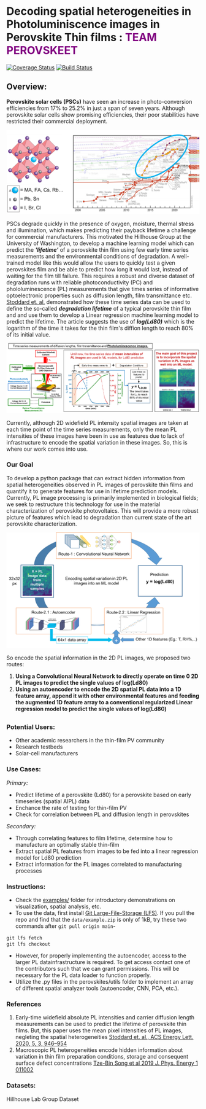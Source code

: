 # Decoding spatial heterogeneities in Photoluminiscence images in Perovskite Thin films : <font color='purple'>**TEAM PEROVSKEET**</font>
[![Coverage Status](https://coveralls.io/repos/github/afarley9/perovskites/badge.svg?branch=main)](https://coveralls.io/github/afarley9/perovskites?branch=main)
[![Build Status](https://travis-ci.com/afarley9/perovskites.svg?branch=main)](https://travis-ci.com/afarley9/perovskites)


## Overview:

**Perovskite solar cells (PSCs)** have seen an increase in photo-conversion efficiencies from 17% to 25.2% in just a span of seven years. Although perovskite solar cells show promising efficiencies, their poor stabilities have restricted their commercial deployment.

<img src="papers/figure_perovskites.png" alt="perovskites" width="550"/>

PSCs degrade quickly in the presence of oxygen, moisture, thermal stress and illumination, which makes predicting their payback lifetime a challenge for commercial manufacturers. This motivated the Hillhouse Group at the University of Washington, to develop a machine learning model which can predict the ***'lifetime'*** of a perovskite thin film using few early time series measurements and the environmental conditions of degradation. A well-trained model like this would allow the users to quickly test a given perovskites film and be able to predict how long it would last, instead of waiting for the film till failure. This requires a robust and diverse dataset of degradation runs with reliable photoconductivity (PC) and phololuminescence (PL) measurements that give times series of informative optoelectronic properties such as diffusion length, film transmittance etc. [Stoddard et. al.](https://pubs.acs.org/doi/10.1021/acsenergylett.0c00164) demonstrated how these time series data can be used to define the so-called ***degradation lifetime*** of a typical perovskite thin film and and use them to develop a Linear regression machine learning model to predict the lifetime. The article suggests the use of ***log(Ld80)*** which is the logarithm of the time it takes for the thin film's diffion length to reach 80% of its initial value.

<img src="papers/figure1.png" alt="experiments" width="550"/>

Currently, although 2D widefield PL intensity spatial images are taken at each time point of the time series measurements, only the mean PL intensities of these images have been in use as features due to lack of infrastructure to encode the spatial variation in these images. So, this is where our work comes into use.

### Our Goal

To develop a python package that can extract hidden information from spatial heterogeneities observed in PL images of perovskite thin films and quantify it to generate features for use in lifetime prediction models. Currently, PL image processing is primarily implemented in biological fields; we seek to restructure this technology for use in the material characterization of perovskite photovoltaics. This will provide a more robust picture of features which lead to degradation than current state of the art perovskite characterization.

<img src="papers/figure2.png" alt="routes" width="550"/>

So encode the spatial information in the 2D PL images, we proposed two routes:
1. **Using a Convolutional Neural Network to directly operate on time 0 2D PL images to predict the single values of log(Ld80)**
2. **Using an autoencoder to encode the 2D spatial PL data into a 1D feature array, append it with other environmental features and feeding the augmented 1D feature array to a conventional regularized Linear regression model to predict the single values of log(Ld80)**

##


### Potential Users:
* Other academic researchers in the thin-film PV community
* Research testbeds
* Solar-cell manufacturers

### Use Cases:
*Primary:*
* Predict lifetime of a perovskite (Ld80) for a perovskite based on early timeseries (spatial AIPL) data
* Enchance the rate of testing for thin-film PV
* Check for correlation between PL and diffusion length in perovskites

*Secondary:*
* Through correlating features to film lifetime, determine how to manufacture an optimally stable thin-film
* Extract spatial PL features from images to be fed into a linear regression model for Ld80 prediction
* Extract information for the PL images correlated to manufacturing processes

### Instructions:
* Check the [examples/](examples/) folder for introductory demonstrations on visualization, spatial analysis, etc.
* To use the data, first install [Git Large-File-Storage (LFS)](https://git-lfs.github.com). If you pull the repo and find that the `data/example.zip` is only of 1kB, try these two commands after `git pull origin main`- 
```
git lfs fetch
git lfs checkout
```

* However, for properly implementing the autoencoder, access to the larger PL datainfrastructure is required. To get access contact one of the contributors such that we can grant permissions. This will be necessary for the PL data loader to function properly.
* Utilize the .py files in the perovskites/utils folder to implement an array of different spatial analyzer tools (autoencoder, CNN, PCA, etc.).

### References
1. Early-time widefield absolute PL intensities and carrier diffusion length measurements can be used to predict the lifetime of perovskite thin films. But, this paper uses the mean pixel intensities of PL images, negleting the spatial heterogeneities [Stoddard et. al., ACS Energy Lett. 2020, 5, 3, 946–954](https://pubs.acs.org/doi/10.1021/acsenergylett.0c00164)
2. Macroscopic PL heterogeneities encode hidden information about variation in thin film preparation conditions, storage and consequent surface defect concentrations [Tze-Bin Song et al 2019 J. Phys. Energy 1 011002](https://iopscience.iop.org/article/10.1088/2515-7655/aaeee5)

### Datasets:
Hillhouse Lab Group Dataset

